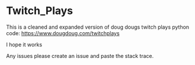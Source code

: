 # Twitch_Plays
This is a cleaned and expanded version of doug dougs twitch plays python code: https://www.dougdoug.com/twitchplays

I hope it works

Any issues please create an issue and paste the stack trace.
